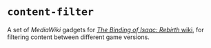 # `content-filter`

A set of *MediaWiki* gadgets for [*The Binding of Isaac: Rebirth* wiki](https://bindingofisaacrebirth.wiki.gg), for filtering content between different game versions.
